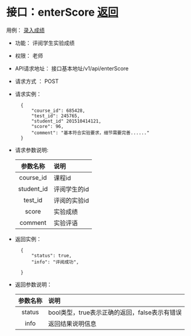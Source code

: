 
# 接口：enterScore  [返回](../README.md)
用例： [录入成绩](../用例/录入成绩.md)

- 功能：
    评阅学生实验成绩
    
- 权限：
    老师    
    
- API请求地址： 
    接口基本地址/v1/api/enterScore

- 请求方式 ：
    POST

- 请求实例：

        {
            "course_id": 685428,
            "test_id": 245765,
            "student_id" 201510414121,
            "score": 96,
            "comment": "基本符合实验要求，细节需要完善......"
        }
        
- 请求参数说明:        

  |参数名称|说明|
  |:---------:|:--------------------------------------------------------|      
  |course_id| 课程id |
  |student_id| 评阅学生的id |
  |test_id| 评阅的实验id |
  |score| 实验成绩 |
  |comment| 实验评语 |
  

- 返回实例：

        {         
            "status": true,
            "info": "评阅成功",    

        }
 
- 返回参数说明：    
 
  |参数名称|说明|
  |:---------:|:--------------------------------------------------------|      
  |status|bool类型，true表示正确的返回，false表示有错误|
  |info| 返回结果说明信息 |


